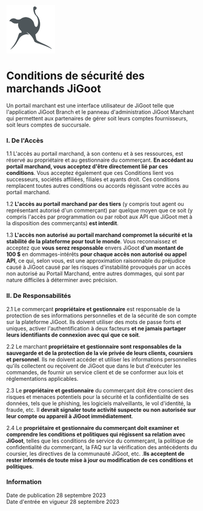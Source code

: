 <img src="https://github.com/Dlvnkenye/terms/blob/main/logo520.png" width="128" height="128">

# Conditions de sécurité des marchands JiGoot


Un portail marchant est une interface utilisateur de JiGoot telle que l'application JiGoot Branch et le panneau d'administration JiGoot Marchant qui permettent aux partenaires de gérer soit leurs comptes fournisseurs, soit leurs comptes de succursale.



### I. De l'Accès

1.1 L'accès au portail marchand, à son contenu et à ses ressources, est réservé au propriétaire et au gestionnaire du commerçant. **En accédant au portail marchand, vous acceptez d'être directement lié par ces conditions**. Vous acceptez également que ces Conditions lient vos successeurs, sociétés affiliées, filiales et ayants droit. Ces conditions remplacent toutes autres conditions ou accords régissant votre accès au portail marchand.

1.2 **L'accès au portail marchand par des tiers** (y compris tout agent ou représentant autorisé d'un commerçant) par quelque moyen que ce soit (y compris l'accès par programmation ou par robot aux API que JiGoot met à la disposition des commerçants) **est interdit**.

1.3 **L'accès non autorisé au portail marchand compromet la sécurité et la stabilité de la plateforme pour tout le monde**. Vous reconnaissez et acceptez que **vous serez responsable** envers JiGoot **d'un montant de 100 $** en dommages-intérêts **pour chaque accès non autorisé ou appel API**, ce qui, selon vous, est une approximation raisonnable du préjudice causé à JiGoot causé par les risques d'instabilité provoqués par un accès non autorisé au Portail Marchand, entre autres dommages, qui sont par nature difficiles à déterminer avec précision.



### II. De Responsabilités

2.1 Le commerçant **propriétaire et gestionnaire** est responsable de la protection de ses informations personnelles et de la sécurité de son compte sur la plateforme JiGoot. Ils doivent utiliser des mots de passe forts et uniques, activer l'authentification à deux facteurs **et ne jamais partager leurs identifiants de connexion avec qui que ce soit**.

2.2 Le marchant **propriétaire et gestionnaire sont responsables de la sauvegarde et de la protection de la vie privée de leurs clients, coursiers et personnel**. Ils ne doivent accéder et utiliser les informations personnelles qu'ils collectent ou reçoivent de JiGoot que dans le but d'exécuter les commandes, de fournir un service client et de se conformer aux lois et réglementations applicables.

2.3 Le **propriétaire et gestionnaire** du commerçant doit être conscient des risques et menaces potentiels pour la sécurité et la confidentialité de ses données, tels que le phishing, les logiciels malveillants, le vol d'identité, la fraude, etc. Il **devrait signaler toute activité suspecte ou non autorisée sur leur compte ou appareil à JiGoot immédiatement**.

2.4 Le **propriétaire et gestionnaire du commerçant doit examiner et comprendre les conditions et politiques qui régissent sa relation avec JiGoot**, telles que les conditions de service du commerçant, la politique de confidentialité du commerçant, la FAQ sur la vérification des antécédents du coursier, les directives de la communauté JiGoot, etc. .**Ils acceptent de rester informés de toute mise à jour ou modification de ces conditions et politiques**.



### Information

Date de publication 28 septembre 2023\
Date d'entrée en vigueur 28 septembre 2023
